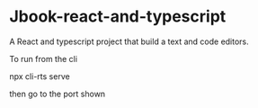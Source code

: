 # Jbook-react-and-typescript

A React and typescript project that build a text and code editors.

To run from the cli

npx cli-rts serve 

then go to the port shown
